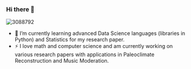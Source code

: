 ### Hi there 👋
![3088792](https://user-images.githubusercontent.com/68458561/206995440-34e26327-3d94-4723-9bbd-04df251e0c96.jpg)
- 🔭 I’m currently learning advanced Data Science languages (libraries in Python) and Statistics for my research paper.
- ⚡ I love math and computer science and am currently working on various research papers with applications in Paleoclimate Reconstruction and Music Moderation.


